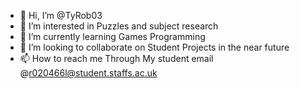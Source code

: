 - 👋 Hi, I’m @TyRob03
- 👀 I’m interested in Puzzles and subject research
- 🌱 I’m currently learning Games Programming
- 💞️ I’m looking to collaborate on Student Projects in the near future
- 📫 How to reach me Through My student email @r020466l@student.staffs.ac.uk

<!---
TyRob03/TyRob03 is a ✨ special ✨ repository because its `README.md` (this file) appears on your GitHub profile.
You can click the Preview link to take a look at your changes.
--->
